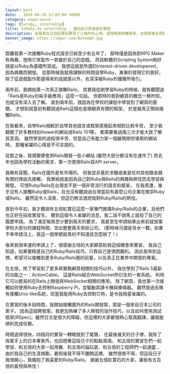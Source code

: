 ```yaml
---
layout: post
date:   2016-06-29 12:03:00 +0800
category: experience
tags: [5xruby, internship]
title: 5xRuby.tw internship - 擁抱自己所喜愛的那些
description: 這是我在五倍紅寶石實習了三個月的心得。這段時間收穫很多，也很感謝五倍紅寶石老闆的賞識，在實習最後給了我轉正職的機會。
banner_image: https://imgur.com/BaYeXpK.jpg
---
```


距離我第一次接觸Ruby程式語言已經至少有五年了，
那時僅是因為對RPG Maker有興趣，想用它來製作一款屬於自己的遊戲。
而該軟體的Scripting System剛好就是以Ruby為基礎所寫成。
我想這就是所謂的interest-driven developemnt，因為興趣而開發。
從那時候我就用課餘的時間自學Ruby，漸漸的發現它的美好。
除了從遊戲製作那邊得來的成就感以外，也深深被Ruby的優雅所吸引。

兩年前，我開始第一次真正接觸Rails。
其實我從剛學習Ruby的時候，就有聽聞過「Rails是Ruby的殺手級應用」這麼一句話。
但那時的我對網頁的概念一無所知，也就沒有深入去了解。
直到兩年前，我因為在學校的課程中學習到了網頁的基礎，
才想到說當初有聽說過Rails這個也是跟網頁有關的框架，
於是變真正開始接觸Rails。

在我看來，自學Rails相較於自學其他語言或框架感覺起來相對比較辛苦，
至少我翻閱了許多教材如ihower的網站或Rails 101等，
都需要看過兩三次才能大致了解其意涵。
雖然學習的過程很辛苦，但當自己有能力架一個雖簡陋但堪用的網站時，
那種雀躍的心情是不可言語的。

從那之後，我偶爾便會用Rails開發一些小網站 (雖然大部分都沒有在運作了)
而去年也因為學校活動的需求，第一次使用Rails寫API server。

我略有耳聞，Rails在國外是有市場的。
但我並非基於求職或者是任何其他跟金錢有關的理由去接觸，
我單純就是因為自己對Ruby與Rails的興趣與熱忱而去學習與開發。
可惜Ruby/Rails在台灣並不是一個非常流行的語言和框架，
在我周遭，幾乎沒有人接觸Ruby或Rails，且也沒有聽說過台灣當前有甚麼公司企業在推崇Ruby或Rails。
雖然這令人沮喪，但這仍無法澆熄我對Ruby/Rails的熱忱。

直到今年初，我才聽說有五倍紅寶石這麼一家專門推廣Ruby/Rails的企業，且他們也正好在招收實習生。
聽到這個令人雀躍的消息，我二話不說馬上就投了自己的履歷申請。
為了滿足每周至少要到兩天的要求，
我甚至在申請結果出來前就放棄學校大部分的課程時間，空出整整兩天來給公司。
(那時候可謂是背水一戰，如果不幸申請沒上，我這一個學期就真的不知道該怎麼辦了！)

後來我很幸運的申請上了，很感謝五倍的大家願意給我這個機會來實習。
我自己知道，如果要精進自己的Ruby/Rails技巧，只靠自己是很困難的。
因此我來到這裡，希望可以接觸到更多Ruby/Rails圈的前輩，以及真正在業界中開發的專案。

在五倍，除了學習到了更多與實務網頁相關的技巧以外，
我也學到了Rails 5最新的功能之一：ActionCable。
這是Rails結合WebSocket所衍生的一套系統。
利用它可以輕易的在Rails上開發與WebSocket相關的應用。
除了網頁，我也第一次接觸如何使用Ruby去控制Raspberry Pi，並驅動其讀卡機與蜂鳴器。
雖然我過去略有接觸Unix-like系統，但當我能用Ruby去控制它時，是令我相當雀躍的。

在實習的後半段時間，我開始接觸國外的Rails開發案，那是一個來自日本公司的案子。
因為這個開發案，我更加熟練了多人開發的協作技巧，以及如何使用測試框架(RSpec)。雖然日文是很大的障礙，但這裡的大家都很熱心幫我翻譯，讓我能順利完成任務。

時間過得很快，四個月的實習一轉眼就到了尾聲，
在最後幾天的日子裡，我除了收尾手上的日本專案外，也回想著這段日子的點點滴滴。
和五倍的實習生們一起學習、和五倍的大家一起用餐、和五倍的貓玩耍、和五倍的工程師們一起通靈...
由於我自己的生涯規劃，暑假後我不得不離開這裡。
雖然很捨不得，但這段日子我很開心，我擁抱了我喜愛的Ruby/Rails。
謝謝五倍紅寶石的大家，讓我有五百倍的喜悅與熱忱！

